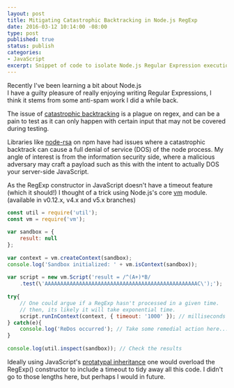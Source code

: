 ```yaml
---
layout: post
title: Mitigating Catastrophic Backtracking in Node.js RegExp
date: 2016-03-12 10:14:00 -08:00
type: post
published: true
status: publish
categories:
- JavaScript
excerpt: Snippet of code to isolate Node.js Regular Expression execution with a timeout.
---
```


Recently I've been learning a bit about Node.js    
I have a guilty pleasure of really enjoying writing Regular Expressions, I think it stems from some anti-spam work I did a while back.    

The issue of <a href="http://www.rexegg.com/regex-explosive-quantifiers.html" target="_blank">catastrophic backtracking</a> is a plague on regex, and can be a pain to test as it can only happen with certain input that may not be covered during testing.

Libraries like [node-rsa](https://github.com/rzcoder/node-rsa/issues/30) on npm have had issues where a catastrophic backtrack can cause a full denial of service (DOS) of the node process. My angle of interest is from the information security side, where a malicious adversary may craft a payload such as this with the intent to actually DOS your server-side JavaScript.

As the RegExp constructor in JavaScript doesn't have a timeout feature (which it should!) I thought of a trick using Node.js's core [vm](https://nodejs.org/api/vm.html) module. (available in v0.12.x, v4.x and v5.x branches)

``` javascript
const util = require('util');
const vm = require('vm');
 
var sandbox = {
    result: null
};
 
var context = vm.createContext(sandbox);
console.log('Sandbox initialized: ' + vm.isContext(sandbox));
 
var script = new vm.Script('result = /^(A+)*B/
    .test(\'AAAAAAAAAAAAAAAAAAAAAAAAAAAAAAAAAAAAAAAAAAAAAAAAAC\');');
 
try{
    // One could argue if a RegExp hasn't processed in a given time.
    // then, its likely it will take exponential time.
    script.runInContext(context, { timeout: '1000' }); // milliseconds
} catch(e){
    console.log('ReDos occurred'); // Take some remedial action here...
}
 
console.log(util.inspect(sandbox)); // Check the results
```

Ideally using JavaScript's [protatypal inheritance](http://javascript.crockford.com/prototypal.html) one would overload the RegExp() constructor to include a timeout to tidy away all this code. I didn't go to those lengths here, but perhaps I would in future.
